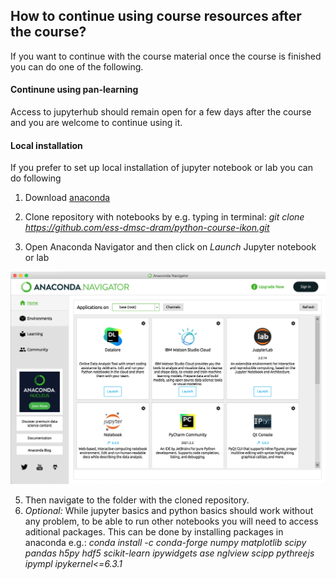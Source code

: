 ## How to continue using course resources after the course?
If you want to continue with the course material once the course is finished you can do one of the following.

#### Continune using pan-learning

Access to jupyterhub should remain open for a few days after the course and you are welcome to continue using it.

#### Local installation
If you prefer to set up local installation of jupyter notebook or lab you can do following

1. Download [anaconda](https://www.anaconda.com/products/individual#download-section)

2. Clone repository with notebooks by e.g. typing in terminal: *git clone https://github.com/ess-dmsc-dram/python-course-ikon.git*

4. Open Anaconda Navigator and then click on *Launch* Jupyter notebook or lab
<img src='ikon21_nav_2.png'>

5. Then navigate to the folder with the cloned repository. 
6. *Optional:* While jupyter basics and python basics should work without any problem, to be able to run other notebooks you will need to access aditional packages. This can be done by installing packages in anaconda e.g.: 
*conda install  -c conda-forge  numpy matplotlib scipy pandas h5py hdf5 scikit-learn ipywidgets ase nglview scipp pythreejs ipympl ipykernel<=6.3.1*


